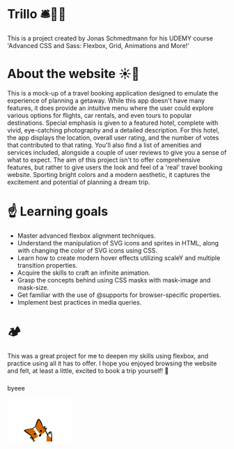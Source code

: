 # Trillo 🛎️🏬🌴

This is a project created by Jonas Schmedtmann for his UDEMY course 'Advanced CSS and Sass: Flexbox, Grid, Animations and More!'

# About the website ☀️🌊

This is a mock-up of a travel booking application designed to emulate the experience of planning a getaway. While this app doesn't have many features, it does provide an intuitive menu where the user could explore various options for flights, car rentals, and even tours to popular destinations. Special emphasis is given to a featured hotel, complete with vivid, eye-catching photography and a detailed description. For this hotel, the app displays the location, overall user rating, and the number of votes that contributed to that rating. You'll also find a list of amenities and services included, alongside a couple of user reviews to give you a sense of what to expect. The aim of this project isn't to offer comprehensive features, but rather to give users the look and feel of a 'real' travel booking website. Sporting bright colors and a modern aesthetic, it captures the excitement and potential of planning a dream trip.

# ☝️ Learning goals

- Master advanced flexbox alignment techniques.
- Understand the manipulation of SVG icons and sprites in HTML, along with changing the color of SVG icons using CSS.
- Learn how to create modern hover effects utilizing scaleY and multiple transition properties.
- Acquire the skills to craft an infinite animation.
- Grasp the concepts behind using CSS masks with mask-image and mask-size.
- Get familiar with the use of @supports for browser-specific properties.
- Implement best practices in media queries.

###

# 🏕️

This was a great project for me to deepen my skills using flexbox, and practice using all it has to offer. I hope you enjoyed browsing the website and felt, at least a little, excited to book a trip yourself! 🙌

###

<p>byeee</p>
<img src="img/dog_bye.gif" width="150" height="100" />
